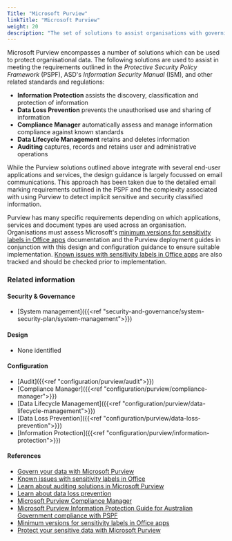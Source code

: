 ```yaml
---
Title: "Microsoft Purview"
linkTitle: "Microsoft Purview"
weight: 20
description: "The set of solutions to assist organisations with governing, protecting, and managing data for system(s) built using ASD's Blueprint for Secure Cloud."
---
```


Microsoft Purview encompasses a number of solutions which can be used to protect organisational data. The following solutions are used to assist in meeting the requirements outlined in the *Protective Security Policy Framework* (PSPF), ASD's *Information Security Manual* (ISM), and other related standards and regulations:

* **Information Protection** assists the discovery, classification and protection of information
* **Data Loss Prevention** prevents the unauthorised use and sharing of information
* **Compliance Manager** automatically assess and manage information compliance against known standards
* **Data Lifecycle Management** retains and deletes information
* **Auditing** captures, records and retains user and administrative operations

While the Purview solutions outlined above integrate with several end-user applications and services, the design guidance is largely focussed on email communications. This approach has been taken due to the detailed email marking requirements outlined in the PSPF and the complexity associated with using Purview to detect implicit sensitive and security classified information.

Purview has many specific requirements depending on which applications, services and document types are used across an organisation. Organisations must assess Microsoft's [minimum versions for sensitivity labels in Office apps](https://learn.microsoft.com/en-au/purview/sensitivity-labels-versions) documentation and the Purview deployment guides in conjunction with this design and configuration guidance to ensure suitable implementation. [Known issues with sensitivity labels in Office apps](https://support.microsoft.com/en-au/office/known-issues-with-sensitivity-labels-in-office-b169d687-2bbd-4e21-a440-7da1b2743edc) are also tracked and should be checked prior to implementation.

### Related information

#### Security & Governance

* [System management]({{<ref "security-and-governance/system-security-plan/system-management">}})

#### Design

* None identified

#### Configuration

* [Audit]({{<ref "configuration/purview/audit">}})
* [Compliance Manager]({{<ref "configuration/purview/compliance-manager">}})
* [Data Lifecycle Management]({{<ref "configuration/purview/data-lifecycle-management">}})
* [Data Loss Prevention]({{<ref "configuration/purview/data-loss-prevention">}})
* [Information Protection]({{<ref "configuration/purview/information-protection">}})

#### References

* [Govern your data with Microsoft Purview](https://learn.microsoft.com/en-au/purview/manage-data-governance)
* [Known issues with sensitivity labels in Office](https://support.microsoft.com/en-au/office/known-issues-with-sensitivity-labels-in-office-b169d687-2bbd-4e21-a440-7da1b2743edc)
* [Learn about auditing solutions in Microsoft Purview](https://learn.microsoft.com/en-au/purview/audit-solutions-overview)
* [Learn about data loss prevention](https://learn.microsoft.com/en-au/purview/dlp-learn-about-dlp)
* [Microsoft Purview Compliance Manager](https://learn.microsoft.com/en-au/purview/compliance-manager)
* [Microsoft Purview Information Protection Guide for Australian Government compliance with PSPF](https://learn.microsoft.com/en-au/compliance/anz/pspf-overview)
* [Minimum versions for sensitivity labels in Office apps](https://learn.microsoft.com/en-au/purview/sensitivity-labels-versions)
* [Protect your sensitive data with Microsoft Purview](https://learn.microsoft.com/en-au/purview/information-protection)
